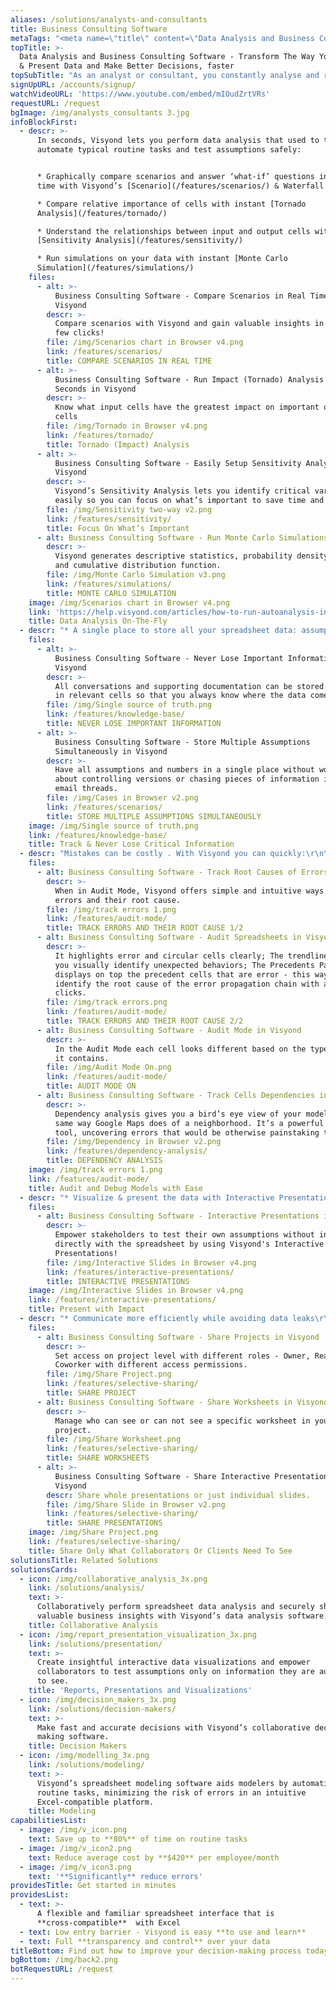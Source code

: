 ```yaml
---
aliases: /solutions/analysts-and-consultants
title: Business Consulting Software
metaTags: "<meta name=\"title\" content=\"Data Analysis and Business Consulting Software\">\r\n \r\n<meta name=\"description\" content=\"Visyond’s smart machine intelligence data analysis and business consulting software helps analysts and consultants analyze data faster and make better decisions based on the numbers.\">\r\n \r\n<meta name=\"keywords\" content=\"data analysis, business consulting software\">\r\n"
topTitle: >-
  Data Analysis and Business Consulting Software - Transform The Way You Analyze
  & Present Data and Make Better Decisions, faster
topSubTitle: "As an analyst or consultant, you constantly analyse and recommend the best course of action based on the numbers. Visyond’s business consulting software makes data analysis smooth and fast.\r\n"
signUpURL: /accounts/signup/
watchVideoURL: 'https://www.youtube.com/embed/mIOudZrtVRs'
requestURL: /request
bgImage: /img/analysts_consultants 3.jpg
infoBlockFirst:
  - descr: >-
      In seconds, Visyond lets you perform data analysis that used to take days,
      automate typical routine tasks and test assumptions safely:


      * Graphically compare scenarios and answer ‘what-if’ questions in real
      time with Visyond’s [Scenario](/features/scenarios/) & Waterfall Analysis

      * Compare relative importance of cells with instant [Tornado
      Analysis](/features/tornado/)

      * Understand the relationships between input and output cells with instant
      [Sensitivity Analysis](/features/sensitivity/)

      * Run simulations on your data with instant [Monte Carlo
      Simulation](/features/simulations/)
    files:
      - alt: >-
          Business Consulting Software - Compare Scenarios in Real Time in
          Visyond
        descr: >-
          Compare scenarios with Visyond and gain valuable insights in just a
          few clicks!
        file: /img/Scenarios chart in Browser v4.png
        link: /features/scenarios/
        title: COMPARE SCENARIOS IN REAL TIME
      - alt: >-
          Business Consulting Software - Run Impact (Tornado) Analysis in
          Seconds in Visyond
        descr: >-
          Know what input cells have the greatest impact on important output
          cells
        file: /img/Tornado in Browser v4.png
        link: /features/tornado/
        title: Tornado (Impact) Analysis
      - alt: >-
          Business Consulting Software - Easily Setup Sensitivity Analysis in
          Visyond
        descr: >-
          Visyond’s Sensitivity Analysis lets you identify critical variables
          easily so you can focus on what’s important to save time and effort.
        file: /img/Sensitivity two-way v2.png
        link: /features/sensitivity/
        title: Focus On What’s Important
      - alt: Business Consulting Software - Run Monte Carlo Simulations in Visyond
        descr: >-
          Visyond generates descriptive statistics, probability density function
          and cumulative distribution function.
        file: /img/Monte Carlo Simulation v3.png
        link: /features/simulations/
        title: MONTE CARLO SIMULATION
    image: /img/Scenarios chart in Browser v4.png
    link: 'https://help.visyond.com/articles/how-to-run-autoanalysis-in-visyond/'
    title: Data Analysis On-The-Fly
  - descr: "* A single place to store all your spreadsheet data: assumptions, supporting documentation, conversations and approvals\r\n* No back & forth emails with bits of information, multiple versions of the spreadsheet flying around and critical data lost along the way\r\n* Manage and transfer team or client knowledge easily and stop being called all the time just to make minor changes\r\n"
    files:
      - alt: >-
          Business Consulting Software - Never Lose Important Information in
          Visyond
        descr: >-
          All conversations and supporting documentation can be stored directly
          in relevant cells so that you always know where the data comes from.
        file: /img/Single source of truth.png
        link: /features/knowledge-base/
        title: NEVER LOSE IMPORTANT INFORMATION
      - alt: >-
          Business Consulting Software - Store Multiple Assumptions
          Simultaneously in Visyond
        descr: >-
          Have all assumptions and numbers in a single place without worrying
          about controlling versions or chasing pieces of information in long
          email threads.
        file: /img/Cases in Browser v2.png
        link: /features/scenarios/
        title: STORE MULTIPLE ASSUMPTIONS SIMULTANEOUSLY
    image: /img/Single source of truth.png
    link: /features/knowledge-base/
    title: Track & Never Lose Critical Information
  - descr: "Mistakes can be costly . With Visyond you can quickly:\r\n\r\n* Identify the root causes of errors\r\n* Explore [cell dependencies](/features/dependency-analysis/)\r\n* Audit the spreadsheet in [Audit Mode](/features/audit-mode/)"
    files:
      - alt: Business Consulting Software - Track Root Causes of Errors in Visyond
        descr: >-
          When in Audit Mode, Visyond offers simple and intuitive ways to track
          errors and their root cause.
        file: /img/track errors 1.png
        link: /features/audit-mode/
        title: TRACK ERRORS AND THEIR ROOT CAUSE 1/2
      - alt: Business Consulting Software - Audit Spreadsheets in Visyond
        descr: >-
          It highlights error and circular cells clearly; The trendlines help
          you visually identify unexpected behaviors; The Precedents Panel
          displays on top the precedent cells that are error - this way you can
          identify the root cause of the error propagation chain with a few
          clicks.
        file: /img/track errors.png
        link: /features/audit-mode/
        title: TRACK ERRORS AND THEIR ROOT CAUSE 2/2
      - alt: Business Consulting Software - Audit Mode in Visyond
        descr: >-
          In the Audit Mode each cell looks different based on the type of data
          it contains.
        file: /img/Audit Mode On.png
        link: /features/audit-mode/
        title: AUDIT MODE ON
      - alt: Business Consulting Software - Track Cells Dependencies in Visyond
        descr: >-
          Dependency analysis gives you a bird’s eye view of your model in the
          same way Google Maps does of a neighborhood. It’s a powerful auditing
          tool, uncovering errors that would be otherwise painstaking to catch.
        file: /img/Dependency in Browser v2.png
        link: /features/dependency-analysis/
        title: DEPENDENCY ANALYSIS
    image: /img/track errors 1.png
    link: /features/audit-mode/
    title: Audit and Debug Models with Ease
  - descr: "* Visualize & present the data with Interactive Presentations\r\n* Have a secure environment for your stakeholders to play with assumptions\r\n* Charts and calculations in presentations are updated and automatically synced only for you without affecting anyone else’s views or the underlying spreadsheet\r\n"
    files:
      - alt: Business Consulting Software - Interactive Presentations in Visyond
        descr: >-
          Empower stakeholders to test their own assumptions without interacting
          directly with the spreadsheet by using Visyond's Interactive
          Presentations!
        file: /img/Interactive Slides in Browser v4.png
        link: /features/interactive-presentations/
        title: INTERACTIVE PRESENTATIONS
    image: /img/Interactive Slides in Browser v4.png
    link: /features/interactive-presentations/
    title: Present with Impact
  - descr: "* Communicate more efficiently while avoiding data leaks\r\n* No need for emailing spreadsheets or presentations\r\n* No back-and-forth copy-paste between PowerPoint and Excel or any other visualization tools\r\n"
    files:
      - alt: Business Consulting Software - Share Projects in Visyond
        descr: >-
          Set access on project level with different roles - Owner, Reader,
          Coworker with different access permissions.
        file: /img/Share Project.png
        link: /features/selective-sharing/
        title: SHARE PROJECT
      - alt: Business Consulting Software - Share Worksheets in Visyond
        descr: >-
          Manage who can see or can not see a specific worksheet in your
          project.
        file: /img/Share Worksheet.png
        link: /features/selective-sharing/
        title: SHARE WORKSHEETS
      - alt: >-
          Business Consulting Software - Share Interactive Presentations in
          Visyond
        descr: Share whole presentations or just individual slides.
        file: /img/Share Slide in Browser v2.png
        link: /features/selective-sharing/
        title: SHARE PRESENTATIONS
    image: /img/Share Project.png
    link: /features/selective-sharing/
    title: Share Only What Collaborators Or Clients Need To See
solutionsTitle: Related Solutions
solutionsCards:
  - icon: /img/collaborative_analysis_3x.png
    link: /solutions/analysis/
    text: >-
      Collaboratively perform spreadsheet data analysis and securely share
      valuable business insights with Visyond’s data analysis software.
    title: Collaborative Analysis
  - icon: /img/report_presentation_visualization_3x.png
    link: /solutions/presentation/
    text: >-
      Create insightful interactive data visualizations and empower
      collaborators to test assumptions only on information they are authorized
      to see.
    title: 'Reports, Presentations and Visualizations'
  - icon: /img/decision_makers_3x.png
    link: /solutions/decision-makers/
    text: >-
      Make fast and accurate decisions with Visyond’s collaborative decision
      making software.
    title: Decision Makers
  - icon: /img/modelling_3x.png
    link: /solutions/modeling/
    text: >-
      Visyond’s spreadsheet modeling software aids modelers by automating
      routine tasks, minimizing the risk of errors in an intuitive
      Excel-compatible platform.
    title: Modeling
capabilitiesList:
  - image: /img/v_icon.png
    text: Save up to **80%** of time on routine tasks
  - image: /img/v_icon2.png
    text: Reduce average cost by **$420** per employee/month
  - image: /img/v_icon3.png
    text: '**Significantly** reduce errors'
providesTitle: Get started in minutes
providesList:
  - text: >-
      A flexible and familiar spreadsheet interface that is
      **cross-compatible**  with Excel
  - text: Low entry barrier - Visyond is easy **to use and learn**
  - text: Full **transparency and control** over your data
titleBottom: Find out how to improve your decision-making process today
bgBottom: /img/back2.png
botRequestURL: /request
---
```


